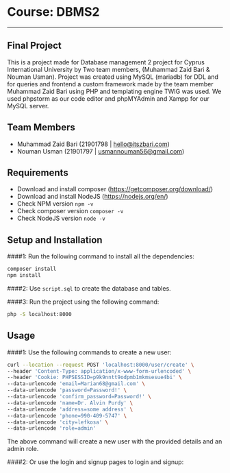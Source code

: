 # Course: DBMS2
<hr />

## Final Project
This is a project made for Database management 2 project for Cyprus International University by Two team members, (Muhammad Zaid Bari & Nouman Usman). Project was created using MySQL (mariadb) for DDL and for queries and frontend a custom framework made by the team member Muhammad Zaid Bari using PHP and templating engine TWIG was used. We used phpstorm as our code editor and phpMYAdmin and Xampp for our MySQL server.

## Team Members
- Muhammad Zaid Bari (21901798 | hello@itszbari.com)
- Nouman Usman (21901797 | usmannouman56@gmail.com)

## Requirements
- Download and install composer (https://getcomposer.org/download/)
- Download and install NodeJS (https://nodejs.org/en/)
- Check NPM version ```npm -v```
- Check composer version ```composer -v```
- Check NodeJS version ```node -v```

## Setup and Installation
####1: Run the following command to install all the dependencies:
```bash
composer install
npm install
```

####2: Use ```script.sql``` to create the database and tables.

####3: Run the project using the following command:
```bash
php -S localhost:8000
```

## Usage
####1: Use the following commands to create a new user:
```bash
curl --location --request POST 'localhost:8000/user/create' \
--header 'Content-Type: application/x-www-form-urlencoded' \
--header 'Cookie: PHPSESSID=p9k9nntt9odpmb1mkmsesue4bi' \
--data-urlencode 'email=Marian68@gmail.com' \
--data-urlencode 'password=Password!' \
--data-urlencode 'confirm_password=Password!' \
--data-urlencode 'name=Dr. Alvin Purdy' \
--data-urlencode 'address=some address' \
--data-urlencode 'phone=990-409-5747' \
--data-urlencode 'city=lefkosa' \
--data-urlencode 'role=admin'
```
The above command will create a new user with the provided details and an admin role.


####2: Or use the login and signup pages to login and signup:

